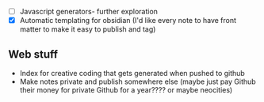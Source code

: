 -  [ ] Javascript generators- further exploration
-  [x] Automatic templating for obsidian (I'd like every note to have front matter to make it easy to publish and tag)

## Web stuff
- Index for creative coding that gets generated when pushed to github
- Make notes private and publish somewhere else (maybe just pay Github their money for private Github for a year???? or maybe neocities)
